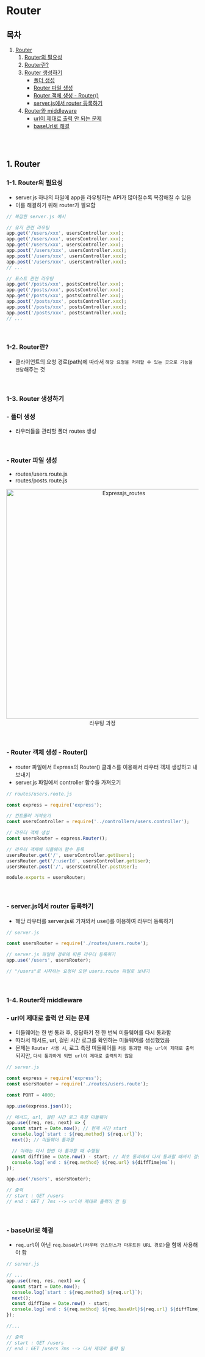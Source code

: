 # Router

## 목차

1. [Router](#1-router)
    1. [Router의 필요성](#1-1-router의-필요성)
    2. [Router란?](#1-2-router란)
    3. [Router 생성하기](#1-3-router-생성하기)
        - [폴더 생성](#--폴더-생성)
        - [Router 파일 생성](#--router-파일-생성)
        - [Router 객체 생성 - Router()](#--router-객체-생성---router)
        - [server.js에서 router 등록하기](#--serverjs에서-router-등록하기)
    4. [Router와 middleware](#1-4-router와-middleware)
        - [url이 제대로 출력 안 되는 문제](#--url이-제대로-출력-안-되는-문제)
        - [baseUrl로 해결](#--baseurl로-해결)

<br/>
<br/>

## 1. Router

### 1-1. Router의 필요성

- server.js 하나의 파일에 app을 라우팅하는 API가 많아질수록 복잡해질 수 있음
- 이를 해결하기 위해 router가 필요함

```js
// 복잡한 server.js 예시

// 유저 관련 라우팅
app.get('/users/xxx', usersController.xxx);
app.get('/users/xxx', usersController.xxx);
app.get('/users/xxx', usersController.xxx);
app.post('/users/xxx', usersController.xxx);
app.post('/users/xxx', usersController.xxx);
app.post('/users/xxx', usersController.xxx);
// ...

// 포스트 관련 라우팅
app.get('/posts/xxx', postsController.xxx);
app.get('/posts/xxx', postsController.xxx);
app.get('/posts/xxx', postsController.xxx);
app.post('/posts/xxx', postsController.xxx);
app.post('/posts/xxx', postsController.xxx);
app.post('/posts/xxx', postsController.xxx);
// ...
```

<br/>

### 1-2. Router란?

- 클라이언트의 요청 경로(path)에 따라서 `해당 요청을 처리할 수 있는 곳으로 기능을 전달`해주는 것

<br/>

### 1-3. Router 생성하기

### - 폴더 생성

- 라우터들을 관리할 폴더 routes 생성

<br/>

### - Router 파일 생성

- routes/users.route.js
- routes/posts.route.js

<p align="center">
    <img src="../assets/img/Expressjs_routes.png" width="600" alt="Expressjs_routes"><br/>
    <span>라우팅 과정</span>
</p>

<br/>

### - Router 객체 생성 - Router()

- router 파일에서 Express의 Router() 클래스를 이용해서 라우터 객체 생성하고 내보내기
- server.js 파일에서 controller 함수들 가져오기

```js
// routes/users.route.js

const express = require('express');

// 컨트롤러 가져오기
const usersController = require('../controllers/users.controller');

// 라우터 객체 생성
const usersRouter = express.Router();

// 라우터 객체에 미들웨어 함수 등록
usersRouter.get('/', usersController.getUsers);
usersRouter.get('/:userId', usersController.getUser);
usersRouter.post('/', usersController.postUser);

module.exports = usersRouter;
```

<br/>

### - server.js에서 router 등록하기

- 해당 라우터를 server.js로 가져와서 use()를 이용하여 라우터 등록하기

```js
// server.js

const usersRouter = require('./routes/users.route');

// server.js 파일에 경로에 따른 라우터 등록하기
app.use('/users', usersRouter);

// "/users"로 시작하는 요청이 오면 users.route 파일로 보내기
```

<br/>

### 1-4. Router와 middleware

### - url이 제대로 출력 안 되는 문제

- 미들웨어는 한 번 통과 후, 응답하기 전 한 번씩 미들웨어를 다시 통과함
- 따라서 메서드, url, 걸린 시간 로그를 확인하는 미들웨어를 생성했었음
- 문제는 `Router 사용 시`, 로그 측정 미들웨어를 `처음 통과할 때는 url이 제대로 출력`되지만, `다시 통과하게 되면 url이 제대로 출력되지 않음`

```js
// server.js

const express = require('express');
const usersRouter = require('./routes/users.route');

const PORT = 4000;

app.use(express.json());

// 메서드, url, 걸린 시간 로그 측정 미들웨어
app.use((req, res, next) => {
  const start = Date.now(); // 현재 시간 start
  console.log(`start : ${req.method} ${req.url}`);
  next(); // 미들웨어 통과함

  // 아래는 다시 한번 더 통과할 때 수행됨
  const diffTime = Date.now() - start; // 최초 통과에서 다시 통과할 때까지 걸린 시간
  console.log(`end : ${req.method} ${req.url} ${diffTime}ms`);
});

app.use('/users', usersRouter);

// 출력
// start : GET /users
// end : GET / 7ms --> url이 제대로 출력이 안 됨
```

<br/>

### - baseUrl로 해결

- `req.url`이 아닌 `req.baseUrl(라우터 인스턴스가 마운트된 URL 경로)`을 함께 사용해야 함

```js
// server.js

// ...
app.use((req, res, next) => {
  const start = Date.now();
  console.log(`start : ${req.method} ${req.url}`);
  next();
  const diffTime = Date.now() - start;
  console.log(`end : ${req.method} ${req.baseUrl}${req.url} ${diffTime}ms`);
});

//...

// 출력
// start : GET /users
// end : GET /users 7ms --> 다시 제대로 출력 됨
```